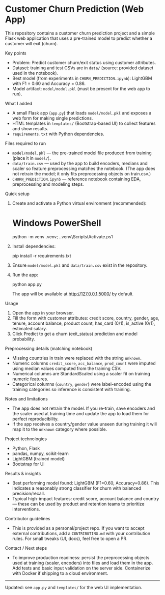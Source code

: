 # Customer Churn Prediction (Web App)

This repository contains a customer churn prediction project and a simple
Flask web application that uses a pre-trained model to predict whether a
customer will exit (churn).

Key points
- Problem: Predict customer churn/exit status using customer attributes.
- Dataset: training and test CSVs are in `data/` (source: provided dataset used in the notebook).
- Best model (from experiments in `CHURN_PREDICTION.ipynb`): LightGBM with
	F1 = 0.60 and Accuracy = 0.86.
- Model artifact: `model/model.pkl` (must be present for the web app to run).

What I added
- A small Flask app (`app.py`) that loads `model/model.pkl` and exposes a
	web form for making single predictions.
- HTML templates in `templates/` (Bootstrap-based UI) to collect features and
	show results.
- `requirements.txt` with Python dependencies.

Files required to run
- `model/model.pkl` — the pre-trained model file produced from training (place it in `model/`).
- `data/train.csv` — used by the app to build encoders, medians and scaler so
	feature preprocessing matches the notebook. (The app does not retrain the model; it only fits preprocessing objects on train.csv.)
- `CHURN_PREDICTION.ipynb` — reference notebook containing EDA, preprocessing
	and modeling steps.

Quick setup
1. Create and activate a Python virtual environment (recommended):

	 # Windows PowerShell
	 python -m venv .venv; .\.venv\Scripts\Activate.ps1

2. Install dependencies:

	 pip install -r requirements.txt

3. Ensure `model/model.pkl` and `data/train.csv` exist in the repository.

4. Run the app:

	 python app.py

	 The app will be available at http://127.0.0.1:5000/ by default.

Usage
1. Open the app in your browser.
2. Fill the form with customer attributes: credit score, country, gender,
	 age, tenure, account balance, product count, has_card (0/1), is_active (0/1),
	 estimated salary.
3. Click Predict to get a churn (exit_status) prediction and model probability.

Preprocessing details (matching notebook)
- Missing countries in train were replaced with the string `unknown`.
- Numeric columns `credit_score`, `acc_balance`, `prod_count` were imputed
	using median values computed from the training CSV.
- Numerical columns are StandardScaled using a scaler fit on training numeric features.
- Categorical columns (`country`, `gender`) were label-encoded using the
	training categories so inference is consistent with training.

Notes and limitations
- The app does not retrain the model. If you re-train, save encoders and the
	scaler used at training time and update the app to load them for perfect
	reproducibility.
- If the app receives a country/gender value unseen during training it will
	map it to the `unknown` category where possible.

Project technologies
- Python, Flask
- pandas, numpy, scikit-learn
- LightGBM (trained model)
- Bootstrap for UI

Results & insights
- Best performing model found: LightGBM (F1=0.60, Accuracy=0.86). This
	indicates a reasonably strong classifier for churn with balanced precision/recall.
- Typical high-impact features: credit score, account balance and country —
	these can be used by product and retention teams to prioritize interventions.

Contributor guidelines
- This is provided as a personal/project repo. If you want to accept external
	contributions, add a `CONTRIBUTING.md` with your contribution rules. For small
	tweaks (UI, docs), feel free to open a PR.

Contact / Next steps
- To improve production readiness: persist the preprocessing objects used at
	training (scaler, encoders) into files and load them in the app. Add tests
	and basic input validation on the server side. Containerize with Docker if
	shipping to a cloud environment.

---
Updated: see `app.py` and `templates/` for the web UI implementation.

